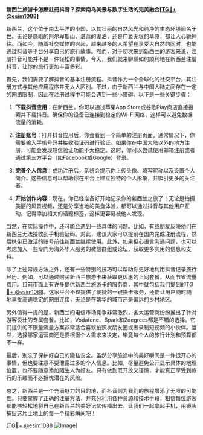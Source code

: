 **新西兰旅游卡怎麽註冊抖音？探索南岛美景与数字生活的完美融合[[TG💪+ @esim1088](https://t.me/s/esim1088)]**

新西兰，这个位于南太平洋的小国，以其壮丽的自然风光和纯净的生态环境闻名于世。无论是巍峨的阿尔卑斯山、湛蓝的湖泊，还是广袤无垠的草原，都让人心驰神往。而如今，随着社交媒体的兴起，越来越多的人希望在享受大自然的同时，也能通过抖音等平台分享自己的旅行故事。然而，对于初次来到新西兰的游客来说，注册抖音可能并不是一件轻松的事情。今天，我们就来聊聊如何顺利地在新西兰注册抖音，让你的旅行更加丰富多彩。

首先，我们需要了解抖音的基本注册流程。抖音作为一个全球化的社交平台，其注册方式与其他应用程序并无太大区别。不过，由于新西兰与中国大陆之间存在一定的网络限制，因此在注册过程中可能会遇到一些小障碍。以下是一些关键步骤：

1. **下载抖音应用**：在新西兰，你可以通过苹果App Store或谷歌Play商店直接搜索并下载抖音。确保你的设备已连接到稳定的Wi-Fi网络，这样可以避免数据流量的消耗。

2. **注册账号**：打开抖音应用后，你会看到一个简单的注册页面。通常情况下，你需要输入手机号码并接收验证码进行验证。如果你在中国大陆以外的地方注册，可能会发现短信验证功能不太稳定。这时，你可以尝试使用邮箱注册或者通过第三方平台（如Facebook或Google）登录。

3. **完善个人信息**：成功注册后，系统会提示你上传头像、填写昵称以及设置个人简介。这些信息可以帮助你在平台上建立独特的个人形象，并吸引更多的关注者。

4. **开始创作内容**：现在，你已经准备好开始记录你的新西兰之旅了！无论是拍摄美丽的风景视频，还是分享当地的美食体验，都可以通过抖音与其他用户互动。记得添加相关的话题标签，这样更容易被他人发现。

当然，在实际操作中，还可能会遇到一些具体的问题。比如，有些朋友反映他们在新西兰无法接收到手机验证码。对此，建议大家可以提前在国内完成注册流程，然后携带已激活的账号前往新西兰继续使用。此外，如果担心语言沟通问题，也可以考虑加入一些专门为海外华人服务的微信群组或论坛，获取更多实用的信息和支持。

除了上述常规方法之外，还有一些特别的技巧可以帮助你更好地利用抖音记录旅行经历。例如，可以通过购买新西兰旅游卡来获取更优惠的上网套餐，从而节省流量费用。目前市面上有许多提供新西兰旅游卡的服务商，其中就包括我们提到的[TG💪+ @esim1088](https://t.me/s/esim1088)。这家平台不仅提供了便捷的一键换卡服务，还能让用户随时随地享受高速稳定的网络连接，无论是在繁华的城市还是偏远的乡村地区。

另外值得一提的是，新西兰的电信市场竞争非常激烈，各大运营商纷纷推出了针对游客设计的专属套餐。比如，Vodafone、Spark和2degrees都是不错的选择。它们提供的不限量流量方案非常适合喜欢拍照发朋友圈或者录制短视频的小伙伴。当然，选择哪家运营商还是要根据个人需求来决定，毕竟每个人的旅行计划和预算都不一样。

最后，别忘了保护好自己的隐私安全。虽然分享旅途中的美好瞬间是一件很开心的事情，但也要注意不要泄露过多的个人信息。比如，尽量避免公开显示具体的地理位置，也不要随意添加陌生人为好友。只有做到既开放又谨慎，才能真正享受到旅行的乐趣而不必担忧潜在的风险。

总之，新西兰是一个充满魅力的目的地，而抖音则为我们的旅程增添了无限的可能性。只要掌握了正确的注册方法，并充分利用各种资源和技术手段，相信每位游客都能够轻松地将自己在新西兰的美好记忆传播出去。让我们一起拿起手机，用镜头捕捉这片土地上的每一个精彩瞬间吧！

[[TG💪+ @esim1088](https://t.me/s/esim1088) ![Image](https://i.postimg.cc/4NQfJmqS/Snipaste-2025-05-13-00-14-12.png)]